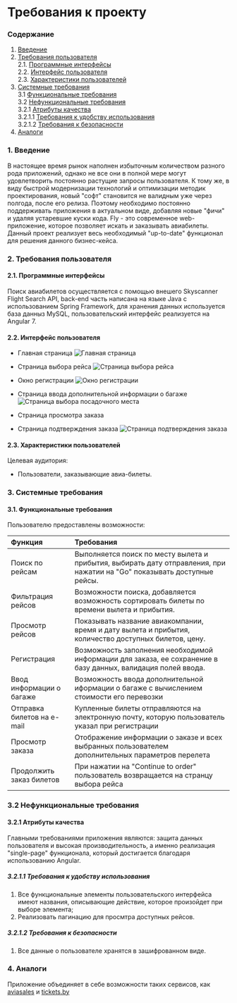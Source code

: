 # Требования к проекту
### Содержание
1. [Введение](#1)
2. [Требования пользователя](#2) <br>
  2.1. [Программные интерфейсы](#2.1) <br>
  2.2. [Интерфейс пользователя](#2.2) <br>
  2.3. [Характеристики пользователей](#2.3) <br>
3. [Системные требования](#3) <br>
  3.1 [Функциональные требования](#3.1) <br>
  3.2 [Нефункциональные требования](#3.2) <br>
    3.2.1 [Атрибуты качества](#3.2.1) <br>
      3.2.1.1 [Требования к удобству использования](#3.2.1.1) <br>
      3.2.1.2 [Требования к безопасности](#3.2.1.2) <br>
 4. [Аналоги](#4) <br>
 
 ### 1. Введение <a name="1"></a>
В настоящее время рынок наполнен избыточным количеством разного рода приложений, однако не все они в полной мере могут удовлетворить постоянно растущие запросы пользователя. К тому же, в виду быстрой модернизации технологий и оптимизации методик проектирования, новый "софт" становится не валидным уже через полгода, после его релиза. Поэтому необходимо постоянно поддерживать приложения в актуальном виде, добавляя новые "фичи" и удаляя устаревшие куски кода. Fly - это современное web-приложение, которое позволяет искать и заказывать авиабилеты. Данный проект реализует весь необходимый "up-to-date" функционал для решения данного бизнес-кейса.     
### 2. Требования пользователя <a name="2"></a>
#### 2.1. Программные интерфейсы <a name="2.1"></a>
Поиск авиабилетов осуществляется с помощью внешего Skyscanner Flight Search API, back-end часть написана на языке Java с использованием Spring Framework, для хранения данных используется база данныз MySQL, пользовательский интерфейс реализуется на Angular 7.
#### 2.2. Интерфейс пользователя <a name="2.2"></a>
- Главная страница
  ![Главная страница](https://raw.githubusercontent.com/MaximUlianov/Fly-project/master/documentation/mockups/Page_1.png)
- Страница выбора рейса
  ![Страница выбора рейса](https://raw.githubusercontent.com/MaximUlianov/Fly-project/master/documentation/mockups/Page_2.png)
- Окно регистрации
  ![Окно регистрации](https://raw.githubusercontent.com/MaximUlianov/Fly-project/master/documentation/mockups/Page_4.png)
- Страница ввода дополнительной информации о багаже
  ![Страница выбора посадочного места](https://raw.githubusercontent.com/MaximUlianov/Fly-project/master/documentation/mockups/Page_3.png)
- Страница просмотра заказа 

- Страница подтверждения заказа
  ![Страница подтверждения заказа](https://raw.githubusercontent.com/MaximUlianov/Fly-project/master/documentation/mockups/Page_6.png) 

#### 2.3. Характеристики пользователей <a name="2.3"></a>
Целевая аудитория:
* Пользователи, заказывающие авиа-билеты.

### 3. Системные требования <a name="3"></a>
#### 3.1. Функциональные требования <a name="3.1"></a>
Пользователю предоставлены возможности:

| Функция | Требования | 
|:---|:---|
| Поиск по рейсам | Выполняется поиск по месту вылета и прибытия, выбирать дату отправления, при нажатии на "Go" показывать доступные рейсы. |
| Фильтрация рейсов | Возможности поиска, добавляется возможность сортировать билеты по времени вылета и прибытия. |
| Просмотр рейсов | Показывать название авиакомпании, время и дату вылета и прибытия, количество доступных билетов, цену. |
| Регистрация | Возможность заполнения необходимой информации для заказа, ее сохранение в базу данных, валидация полей ввода. |
| Ввод информации о багаже | Возможность ввода дополнительной иформации о багаже с вычислением стоимости его перевозки |
| Отправка билетов на e-mail | Купленные билеты отправляются на электронную почту, которую пользователь указал при регистрации |
| Просмотр заказа| Отображение информации о заказе и всех выбранных пользователем дополнительных параметров перелета | 
| Продолжить заказ билетов| При нажатии на "Continue to order" пользователь возвращается на странцу выбора рейса |

### 3.2 Нефункциональные требования <a name="3.2"></a>
#### 3.2.1 Атрибуты качества <a name="3.2.1"></a>
Главными требованиями приложения являются: защита данных пользователя и высокая производительность, а именно реализация "single-page" функционала, который достигается благодаря использованию Angular.
##### 3.2.1.1 Требования к удобству использования <a name="3.2.1.1"></a>
1. Все функциональные элементы пользовательского интерфейса имеют названия, описывающие действие, которое произойдет при выборе элемента;
2. Реализовать пагинацию для просмтра доступных рейсов.
##### 3.2.1.2 Требования к безопасности <a name="3.2.1.2"></a>
1. Все данные о пользователе хранятся в зашифрованном виде.

### 4. Аналоги <a name="4"></a>
Приложение объединяет в себе возможности таких сервисов, как [aviasales](https://www.aviasales.by/) и [tickets.by](https://tickets.by/)